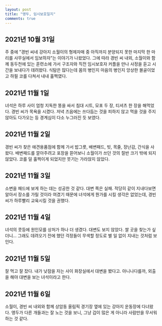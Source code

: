 ```yaml
---
layout: post
title: "앵두, 임시보호일지"
comments: true
---
```

## 2021년 10월 31일
주 중에 "경빈 씨네 강아지 소월이의 형제자매 중 아직까지 분양되지 못한 마지막 한 마리를 사무실에서 임보하자"는 이야기가 나왔었다. 그에 따라 경빈 씨 내외, 소월이와 함께 동두천에 있는 훈련소에 가서 구조자와 직전 임시보호자 커플을 만나 사정을 듣고 시간을 보내다가 데려왔다. 식탐은 많다는데 몸의 병인지 마음의 병인지 앙상한 몰골이었고 하필 코를 다쳐서 내내 훌쩍였다.

## 2021년 11월 1일
녀석은 하루 사이 엄청 지독한 똥을 싸서 침대 시트, 모포 두 장, 티셔츠 한 장을 해먹었다. 경빈 씨가 목욕을 시켰다. 저녁 즈음에는 쓰다듬는 것을 피하지 않고 먹을 것을 주지 않아도 다가오는 등 경계심이 다소 누그러진 듯 보였다.

## 2021년 11월 2일
경빈 씨가 찾은 애견용품점에 함께 가서 밥그릇, 배변패드, 빗, 목줄, 장난감, 간식을 사왔다. 배변패드를 깔아주려고 포장을 뜯어보니 소월이가 쓰던 것의 절반 크기 밖에 되지 않았다. 코를 덜 훌쩍이게 되었지만 붓기는 가라앉지 않았다.

## 2021년 11월 3일
소변을 패드에 보게 하는 데는 성공한 것 같다. 대변 쪽은 실패. 적당히 같이 지내다보면 알아서 장소를 가릴 것이라 여겼기 때문에 녀석에게 뭔가를 시킬 생각은 없었는데, 경빈 씨가 하루빨리 교육시킬 것을 권했다.

## 2021년 11월 4일
녀석의 콧등에 원인모를 상처가 하나 더 생겼다. 대변도 보지 않았다. 쌀 곳을 찾는가 싶더니... 그래도 데려오기 전에 했던 걱정들이 무색할 정도로 별 일 없이 지내는 것처럼 보인다.

## 2021년 11월 5일
잘 먹고 잘 잤다. 내가 낮잠을 자는 사이 화장실에서 대변을 봤다고. 아니나다를까, 외출을 해야 대변을 보는 녀석이라고 한다.

## 2021년 11월 6일
소월이, 경빈 씨 내외와 함께 상암동 올림픽 경기장 옆에 있는 강아지 운동장에 다녀왔다. 앵두가 다른 개들과는 잘 노는 것을 보니, 그냥 겁이 많은 게 아니라 사람만을 무서워하는 것 같다.

